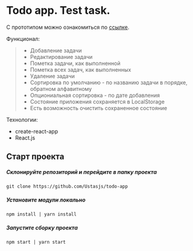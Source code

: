 # Todo app. Test task.

С прототипом можно ознакомиться по [ссылке](https://fervent-borg-a8c996.netlify.com/).

Функционал:
  > * Добавление задачи
  > * Редактирование задачи
  > * Пометка задачи, как выполненной
  > * Пометка всех задач, как выполненных
  > * Удаление задачи
  > * Сортировка по умолчанию - по названию задачи в порядке, обратном алфавитному
  > * Опциониальная сортировка - по дате добавления
  > * Состояние приложения сохраняется в LocalStorage
  > * Есть возможность очистить сохраненное состояние

Технологии:
  * create-react-app
  * React.js

## Старт проекта

##### Склонируйте репозиторий и перейдите в папку проекта

```
git clone https://github.com/Ustasjs/todo-app
```

##### Установите модули локально

```
npm install | yarn install
```

##### Запустите сборку проекта

```
npm start | yarn start
```
